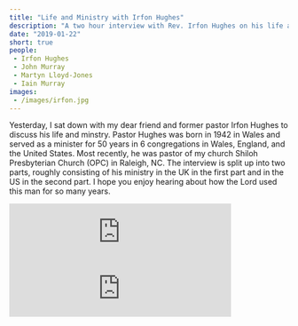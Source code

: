 ```yaml
---
title: "Life and Ministry with Irfon Hughes"
description: "A two hour interview with Rev. Irfon Hughes on his life and ministry."
date: "2019-01-22"
short: true
people:
 - Irfon Hughes
 - John Murray
 - Martyn Lloyd-Jones
 - Iain Murray
images:
 - /images/irfon.jpg
---
```


Yesterday, I sat down with my dear friend and former pastor Irfon Hughes to discuss his life and minstry. Pastor Hughes was born in 1942 in Wales and served as a minister for 50 years in 6 congregations in Wales, England, and the United States. Most recently, he was pastor of my church Shiloh Presbyterian Church (OPC) in Raleigh, NC. The interview is split up into two parts, roughly consisting of his ministry in the UK in the first part and in the US in the second part. I hope you enjoy hearing about how the Lord used this man for so many years.

<div class="mt-4">
<iframe  src="https://anchor.fm/ulsterworldly/embed/episodes/Life-and-Ministry-with-Rev--Irfon-Hughes-e30m89/a-a97s5r" height="102px" width="400px" frameborder="0" scrolling="no"></iframe>
</div><div class="mt-4">
<iframe src="https://anchor.fm/ulsterworldly/embed/episodes/Life-and-Ministry-with-Irfon-Hughes--Part-2-e30m94/a-a97sco" height="102px" width="400px" frameborder="0" scrolling="no"></iframe></div>
